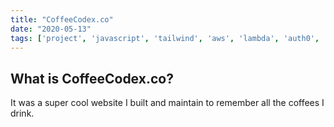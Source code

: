 ```yaml
---
title: "CoffeeCodex.co"
date: "2020-05-13"
tags: ['project', 'javascript', 'tailwind', 'aws', 'lambda', 'auth0', 'dynamodb']
---
```


## What is CoffeeCodex.co?

It was a super cool website I built and maintain to remember all the coffees I drink. 